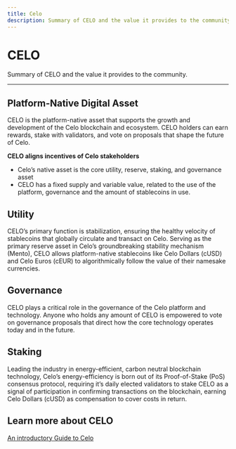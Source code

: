 ```yaml
---
title: Celo
description: Summary of CELO and the value it provides to the community.
---
```

# CELO

Summary of CELO and the value it provides to the community.

___

## Platform-Native Digital Asset

CELO is the platform-native asset that supports the growth and development of the Celo blockchain and ecosystem. CELO holders can earn rewards, stake with validators, and vote on proposals that shape the future of Celo.

**CELO aligns incentives of Celo stakeholders**

* Celo’s native asset is the core utility, reserve, staking, and governance asset
* CELO has a fixed supply and variable value, related to the use of the platform, governance and the amount of stablecoins in use.

## Utility

CELO’s primary function is stabilization, ensuring the healthy velocity of stablecoins that globally circulate and transact on Celo. Serving as the primary reserve asset in Celo’s groundbreaking stability mechanism (Mento), CELO allows platform-native stablecoins like Celo Dollars (cUSD) and Celo Euros (cEUR) to algorithmically follow the value of their namesake currencies. 

## Governance

CELO plays a critical role in the governance of the Celo platform and technology. Anyone who holds any amount of CELO is empowered to vote on governance proposals that direct how the core technology operates today and in the future.

## Staking

Leading the industry in energy-efficient, carbon neutral blockchain technology, Celo’s energy-efficiency is born out of its Proof-of-Stake (PoS) consensus protocol, requiring it’s daily elected validators to stake CELO as a signal of participation in confirming transactions on the blockchain, earning Celo Dollars (cUSD) as compensation to cover costs in return. 

## Learn more about CELO

[An introductory Guide to Celo](https://medium.com/celoorg/an-introductory-guide-to-celo-b185c62d3067)
